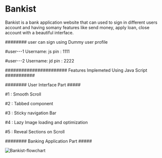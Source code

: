 # Bankist


Bankist is a bank application website that can used to sign in different users account  and having somany features like send money, apply loan, close account with a beautiful interface.

######## user can sign using Dummy user profile

#user---1
Username: js
pin     : 1111

#user---2
Username: jd
pin     : 2222

#######################  Features Implemeted Using Java Script ###########

######## User Interface Part #####

#1 : Smooth Scroll

#2 : Tabbed component

#3 : Sticky navigation Bar

#4 : Lazy Image loading and optimization

#5 : Reveal Sections on Scroll

######## Banking Application Part #####


![Bankist-flowchart](https://user-images.githubusercontent.com/25036043/142923193-06e1362d-1edb-49e3-9351-f74b78b06ae0.png)

